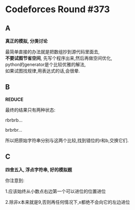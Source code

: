 # Codeforces Round #373

## A
**真正的模拟, 分类讨论**

最简单直接的办法就是把数组抄到源代码里面去,</br>
**不要试图节省空间**, 先写个程序出来,然后再做空间优化,</br>
python的generator是个比较优雅的解法,</br>
如果试图找规律,用表达式的话,会很晕.</br>


## B
**REDUCE**

最终的结果只有两种状态:

rbrbrb...

brbrbr...

所以把原始字符串分别与这两个比较,找到错位的r和b,交换它们.

## C
**四舍五入, 浮点字符串, 好的模拟题**

你注意到:

1.应该始终从小数点右边第一个可以进位的位置进位

2.除非x本来就是9,否则再任何情况下,x都绝不会向它的左边进位
